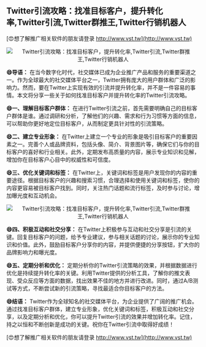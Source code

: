 ## **Twitter引流攻略：找准目标客户，提升转化率,Twitter引流,Twitter群推王,Twitter行销机器人**

[😍想了解推广相关软件的朋友请登录 http://www.vst.tw](http://www.vst.tw)

 <center><img src="https://vst.tw/MP4/tuiguang/png/8.png" alt="Twitter引流攻略：找准目标客户，提升转化率,Twitter引流,Twitter群推王,Twitter行销机器人"></center>

**😄导语：**
在当今数字化时代，社交媒体已成为企业推广产品和服务的重要渠道之一。作为全球最大的社交媒体平台之一，Twitter拥有庞大的用户群体和广泛的影响力。然而，要在Twitter上实现有效的引流并提升转化率，并不是一件容易的事情。本文将分享一些关于如何找准目标客户并提升转化率的Twitter引流攻略。

**😄一、理解目标客户群体：**
在进行Twitter引流之前，首先需要明确自己的目标客户群体是谁。通过调研和分析，了解他们的兴趣、需求和行为习惯等方面的信息，可以帮助你更好地定位目标客户，从而制定更具针对性的引流策略。

**😄二、建立专业形象：**
在Twitter上建立一个专业的形象是吸引目标客户的重要因素之一。完善个人或品牌资料，包括头像、简介、背景图片等，确保它们与你的目标客户的喜好和行业相关。此外，定期发布高质量的内容，展示专业知识和见解，增加你在目标客户心目中的权威性和可信度。

**😄三、优化关键词和标签：**
在Twitter上，关键词和标签是用户发现你的内容的重要途径。根据目标客户的兴趣和搜索习惯，合理选择和使用关键词和标签，使你的内容更容易被目标客户找到。同时，关注热门话题和流行标签，及时参与讨论，增加曝光度和互动机会。

 <center><img src="https://vst.tw/MP4/tuiguang/png/5.png" alt="Twitter引流攻略：找准目标客户，提升转化率,Twitter引流,Twitter群推王,Twitter行销机器人"></center>

**😄四、积极互动和社交分享：**
在Twitter上积极参与互动和社交分享是引流的关键。回复目标客户的问题，给予专业建议，参与相关话题的讨论，展示你的专业知识和价值。此外，鼓励目标客户分享你的内容，并提供便捷的分享按钮，扩大你的品牌影响力和曝光度。

**😄五、定期分析和优化：**
定期分析你的Twitter引流策略的效果，并根据数据进行优化是持续提升转化率的关键。利用Twitter提供的分析工具，了解你的推文表现、受众反应等方面的数据，找出效果不佳的地方并进行改进。同时，通过A/B测试等方式，不断尝试新的引流策略，寻找最适合你目标客户的方法。

**😄结语：**
Twitter作为全球知名的社交媒体平台，为企业提供了广阔的推广机会。通过找准目标客户群体，建立专业形象，优化关键词和标签，积极互动和社交分享，以及定期分析和优化，你可以提升Twitter引流的效果并增加转化率。记住，持之以恒和不断创新是成功的关键。祝你在Twitter引流中取得好成绩！

[😍想了解推广相关软件的朋友请登录 http://www.vst.tw](http://www.vst.tw)



